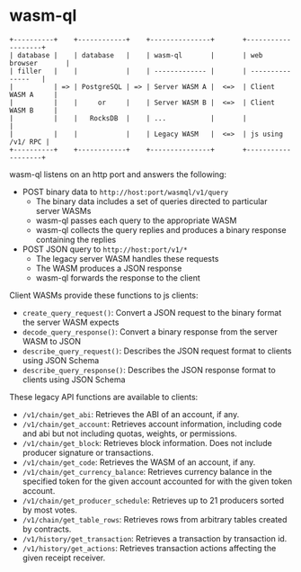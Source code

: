 # wasm-ql

```
+----------+    +------------+    +---------------+       +-------------------+
| database |    | database   |    | wasm-ql       |       | web browser       |
| filler   |    |            |    | ------------- |       | ---------------   |
|          | => | PostgreSQL | => | Server WASM A |  <=>  | Client WASM A     |
|          |    |     or     |    | Server WASM B |  <=>  | Client WASM B     |
|          |    |   RocksDB  |    | ...           |       |                   |
|          |    |            |    | Legacy WASM   |  <=>  | js using /v1/ RPC |
+----------+    +------------+    +---------------+       +-------------------+
```

wasm-ql listens on an http port and answers the following:
* POST binary data to `http://host:port/wasmql/v1/query`
  * The binary data includes a set of queries directed to particular server WASMs
  * wasm-ql passes each query to the appropriate WASM
  * wasm-ql collects the query replies and produces a binary response containing the replies
* POST JSON query to `http://host:port/v1/*`
  * The legacy server WASM handles these requests
  * The WASM produces a JSON response
  * wasm-ql forwards the response to the client

Client WASMs provide these functions to js clients:
* `create_query_request()`: Convert a JSON request to the binary format the server WASM expects
* `decode_query_response()`: Convert a binary response from the server WASM to JSON
* `describe_query_request()`: Describes the JSON request format to clients using JSON Schema
* `describe_query_response()`: Describes the JSON response format to clients using JSON Schema

These legacy API functions are available to clients:
* `/v1/chain/get_abi`: Retrieves the ABI of an account, if any.
* `/v1/chain/get_account`: Retrieves account information, including code and abi but not including
  quotas, weights, or permissions.
* `/v1/chain/get_block`: Retrieves block information. Does not include producer signature or transactions.
* `/v1/chain/get_code`: Retrieves the WASM of an account, if any.
* `/v1/chain/get_currency_balance`: Retrieves currency balance in the specified token for the given account
  accounted for with the given token account.
* `/v1/chain/get_producer_schedule`: Retrieves up to 21 producers sorted by most votes.
* `/v1/chain/get_table_rows`: Retrieves rows from arbitrary tables created by contracts.
* `/v1/history/get_transaction`: Retrieves a transaction by transaction id.
* `/v1/history/get_actions`: Retrieves transaction actions affecting the given receipt receiver.
